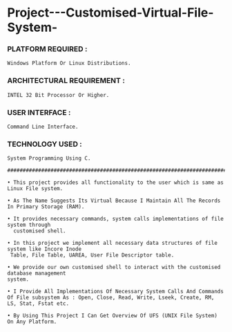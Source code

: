 # Project---Customised-Virtual-File-System-

### PLATFORM REQUIRED :   
```
Windows Platform Or Linux Distributions.
```
### ARCHITECTURAL REQUIREMENT :  
```
INTEL 32 Bit Processor Or Higher.
```
### USER INTERFACE :             
```
Command Line Interface.
```
### TECHNOLOGY USED : 
```
System Programming Using C.

##################################################################################################################

• This project provides all functionality to the user which is same as Linux File system.

• As The Name Suggests Its Virtual Because I Maintain All The Records In Primary Storage (RAM).

• It provides necessary commands, system calls implementations of file system through 
  customised shell.
  
• In this project we implement all necessary data structures of file system like Incore Inode 
 Table, File Table, UAREA, User File Descriptor table.

• We provide our own customised shell to interact with the customised database management 
system.

• I Provide All Implementations Of Necessary System Calls And Commands Of File subsystem As : Open, Close, Read, Write, Lseek, Create, RM, LS, Stat, Fstat etc.

• By Using This Project I Can Get Overview Of UFS (UNIX File System) On Any Platform.
